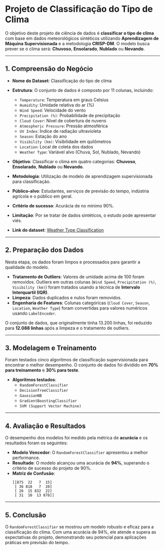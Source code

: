# Projeto de Classificação do Tipo de Clima

O objetivo deste projeto de ciência de dados é **classificar o tipo de clima** com base em dados meteorológicos sintéticos utilizando **Aprendizagem de Máquina Supervisionada** e a metodologia **CRISP-DM**. O modelo busca prever se o clima será: **Chuvoso**, **Ensolarado**, **Nublado** ou **Nevando**.

-----

## 1\. Compreensão do Negócio

  - **Nome do Dataset**: Classificação do tipo de clima

  - **Estrutura**: O conjunto de dados é composto por 11 colunas, incluindo:

      - `Temperature`: Temperatura em graus Celsius
      - `Humidity`: Umidade relativa do ar (%)
      - `Wind Speed`: Velocidade do vento
      - `Precipitation (%)`: Probabilidade de precipitação
      - `Cloud Cover`: Nível de cobertura de nuvens
      - `Atmospheric Pressure`: Pressão atmosférica
      - `UV Index`: Índice de radiação ultravioleta
      - `Season`: Estação do ano
      - `Visibility (km)`: Visibilidade em quilômetros
      - `Location`: Local de coleta dos dados
      - `Weather Type`: Variável alvo (Chuva, Sol, Nublado, Nevando)

  - **Objetivo**: Classificar o clima em quatro categorias: **Chuvoso**, **Ensolarado**, **Nublado** ou **Nevando**.

  - **Metodologia**: Utilização de modelo de aprendizagem supervisionada para classificação.

  - **Público-alvo**: Estudantes, serviços de previsão do tempo, indústria agrícola e o público em geral.

  - **Critério de sucesso**: Acurácia de no mínimo 90%.

  - **Limitação**: Por se tratar de dados sintéticos, o estudo pode apresentar viés.

  - **Link do dataset**: [Weather Type Classification](https://www.kaggle.com/datasets/nikhil7280/weather-type-classification)

-----

## 2\. Preparação dos Dados

Nesta etapa, os dados foram limpos e processados para garantir a qualidade do modelo.

  - **Tratamento de Outliers**: Valores de umidade acima de 100 foram removidos. Outliers em outras colunas (`Wind Speed`, `Precipitation (%)`, `Visibility (km)`) foram tratados usando a técnica de **Intervalo Interquartil (IQR)**.
  - **Limpeza**: Dados duplicados e nulos foram removidos.
  - **Engenharia de Features**: Colunas categóricas (`Cloud Cover`, `Season`, `Location`, `Weather Type`) foram convertidas para valores numéricos usando `LabelEncoder`.

O conjunto de dados, que originalmente tinha 13.200 linhas, foi reduzido para **12.088 linhas** após a limpeza e o tratamento de outliers.

-----

## 3\. Modelagem e Treinamento

Foram testados cinco algoritmos de classificação supervisionada para encontrar o melhor desempenho. O conjunto de dados foi dividido em **70% para treinamento** e **30% para teste**.

  - **Algoritmos testados**:
      - `RandomForestClassifier`
      - `DecisionTreeClassifier`
      - `GaussianNB`
      - `GradientBoostingClassifier`
      - `SVM (Support Vector Machine)`

-----

## 4\. Avaliação e Resultados

O desempenho dos modelos foi medido pela métrica de **acurácia** e os resultados foram os seguintes:

  - **Modelo Vencedor**: O `RandomForestClassifier` apresentou a melhor performance.
  - **Resultado**: O modelo alcançou uma acurácia de **94%**, superando o critério de sucesso do projeto de 90%.
  - **Matriz de Confusão**:
    ```
    [[875  22   7  15]
     [ 36 818   7  20]
     [ 26  15 832  22]
     [ 31  10  13 878]]
    ```

-----

## 5\. Conclusão

O `RandomForestClassifier` se mostrou um modelo robusto e eficaz para a classificação do clima. Com uma acurácia de 94%, ele atende e supera as expectativas do projeto, demonstrando seu potencial para aplicações práticas em previsão do tempo.
